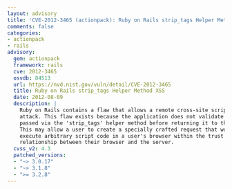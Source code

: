 ```yaml
---
layout: advisory
title: 'CVE-2012-3465 (actionpack): Ruby on Rails strip_tags Helper Method XSS'
comments: false
categories:
- actionpack
- rails
advisory:
  gem: actionpack
  framework: rails
  cve: 2012-3465
  osvdb: 84513
  url: https://nvd.nist.gov/vuln/detail/CVE-2012-3465
  title: Ruby on Rails strip_tags Helper Method XSS
  date: 2012-08-09
  description: |
    Ruby on Rails contains a flaw that allows a remote cross-site scripting (XSS)
    attack. This flaw exists because the application does not validate input
    passed via the 'strip_tags' helper method before returning it to the user.
    This may allow a user to create a specially crafted request that would
    execute arbitrary script code in a user's browser within the trust
    relationship between their browser and the server.
  cvss_v2: 4.3
  patched_versions:
  - "~> 3.0.17"
  - "~> 3.1.8"
  - ">= 3.2.8"
---
```

